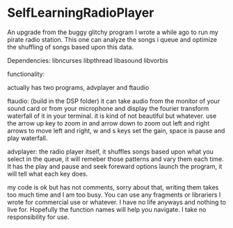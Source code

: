 # SelfLearningRadioPlayer
An upgrade from the buggy glitchy program I wrote a while ago to run my pirate radio station. This one can analyze the songs i queue and optimize the shuffling of songs based upon this data.

Dependencies:
libncurses
libpthread
libasound
libvorbis


functionality:

actually has two programs, advplayer and ftaudio

ftaudio: (build in the DSP folder)
it can take audio from the monitor of your sound card or from your microphone and display the fourier transform waterfall of it in your terminal. it is kind of not beautiful but whatever.
use the arrow up key to zoom in and arrow down to zoom out left and right arrows to move left and right, w and s keys set the gain, space is pause and play waterfall.

advplayer:
the radio player itself, it shuffles songs based upon what you select in the queue, it will remeber those patterns and vary them each time. It has the play and pause and seek foreward options
launch the program, it will tell what each key does.

my code is ok but has not comments, sorry about that, writing them takes too much time and I am too busy. You can use any fragments or librariers I wrote for commercial use or whatever.
I have no life anyways and nothing to live for. Hopefully the function names will help you navigate. I take no responsibility for use.
